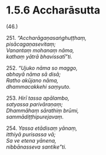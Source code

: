 

# 1.5.6 Accharāsutta




(46.)

251\. _“Accharāgaṇasaṅghuṭṭhaṃ,_  
_pisācagaṇasevitaṃ;_  
_Vanantaṃ mohanaṃ nāma,_  
_kathaṃ yātrā bhavissatī”ti._  


252\. _“Ujuko nāma so maggo,_  
_abhayā nāma sā disā;_  
_Ratho akūjano nāma,_  
_dhammacakkehi saṃyuto._  


253\. _Hirī tassa apālambo,_  
_satyassa parivāraṇaṃ;_  
_Dhammāhaṃ sārathiṃ brūmi,_  
_sammādiṭṭhipurejavaṃ._  


254\. _Yassa etādisaṃ yānaṃ,_  
_itthiyā purisassa vā;_  
_Sa ve etena yānena,_  
_nibbānasseva santike”ti._  




